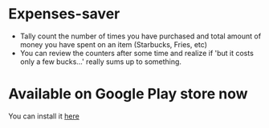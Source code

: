 # Expenses-saver
- Tally count the number of times you have purchased and total amount of money you have spent on an item (Starbucks, Fries, etc)
- You can review the counters after some time and realize if 'but it costs only a few bucks...' really sums up to something.

# Available on Google Play store now
You can install it [here](https://play.google.com/store/apps/details?id=io.github.maiquynhtruong.expensessaver)
